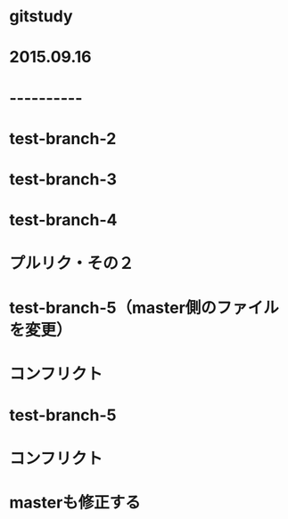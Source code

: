 # gitstudy
# 2015.09.16
# ----------

# test-branch-2

# test-branch-3

# test-branch-4
# プルリク・その２

# test-branch-5（master側のファイルを変更）
# コンフリクト

# test-branch-5
# コンフリクト
# masterも修正する
